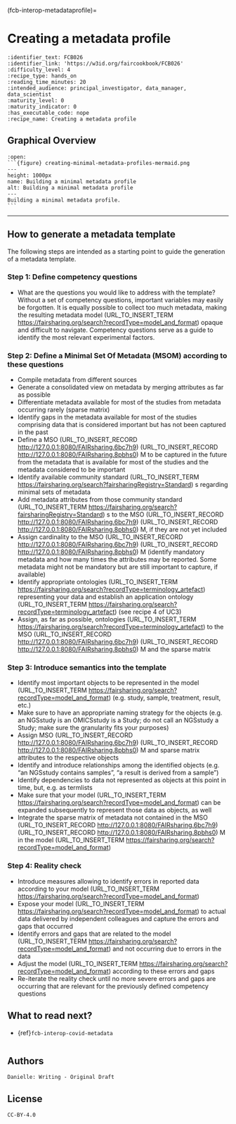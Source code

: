 (fcb-interop-metadataprofile)=
# Creating a metadata profile


````{panels_fairplus}
:identifier_text: FCB026
:identifier_link: 'https://w3id.org/faircookbook/FCB026'
:difficulty_level: 4
:recipe_type: hands_on
:reading_time_minutes: 20
:intended_audience: principal_investigator, data_manager, data_scientist 
:maturity_level: 0
:maturity_indicator: 0
:has_executable_code: nope
:recipe_name: Creating a metadata profile
```` 


## Graphical Overview



````{dropdown} 
:open:
```{figure} creating-minimal-metadata-profiles-mermaid.png
---
height: 1000px
name: Building a minimal metadata profile
alt: Building a minimal metadata profile
---
Building a minimal metadata profile.
```
````

---


## How to generate a metadata template

The following steps are intended as a starting point to guide the generation of a metadata template. 

### Step 1: Define competency questions
- What are the questions you would like to address with the template?
Without a set of competency questions, important variables may easily be forgotten. It is equally possible to collect too much metadata, making the resulting metadata model (URL_TO_INSERT_TERM https://fairsharing.org/search?recordType=model_and_format)  opaque and difficult to navigate. Competency questions serve as a guide to identify the most relevant experimental factors.

### Step 2: Define a Minimal Set Of Metadata (MSOM) according to these questions
- Compile metadata from different sources
- Generate a consolidated view on metadata by merging attributes as far as possible
- Differentiate metadata available for most of the studies from metadata occurring rarely (sparse matrix)
- Identify gaps in the metadata available for most of the studies comprising data that is considered important but has not been captured in the past
- Define a MSO (URL_TO_INSERT_RECORD http://127.0.0.1:8080/FAIRsharing.6bc7h9)  (URL_TO_INSERT_RECORD http://127.0.0.1:8080/FAIRsharing.8pbhs0) M to be captured in the future from the metadata that is available for most of the studies and the metadata considered to be important
- Identify available community standard (URL_TO_INSERT_TERM https://fairsharing.org/search?fairsharingRegistry=Standard) s regarding minimal sets of metadata
- Add metadata attributes from those community standard (URL_TO_INSERT_TERM https://fairsharing.org/search?fairsharingRegistry=Standard) s to the MSO (URL_TO_INSERT_RECORD http://127.0.0.1:8080/FAIRsharing.6bc7h9)  (URL_TO_INSERT_RECORD http://127.0.0.1:8080/FAIRsharing.8pbhs0) M, if they are not yet included
- Assign cardinality to the MSO (URL_TO_INSERT_RECORD http://127.0.0.1:8080/FAIRsharing.6bc7h9)  (URL_TO_INSERT_RECORD http://127.0.0.1:8080/FAIRsharing.8pbhs0) M (identify mandatory metadata and how many times the attributes may be reported. Some metadata might not be mandatory but are still important to capture, if available)
- Identify appropriate ontologies (URL_TO_INSERT_TERM https://fairsharing.org/search?recordType=terminology_artefact)  representing your data and establish an application ontology (URL_TO_INSERT_TERM https://fairsharing.org/search?recordType=terminology_artefact)  (see recipe 4 of UC3)
- Assign, as far as possible, ontologies (URL_TO_INSERT_TERM https://fairsharing.org/search?recordType=terminology_artefact)  to the MSO (URL_TO_INSERT_RECORD http://127.0.0.1:8080/FAIRsharing.6bc7h9)  (URL_TO_INSERT_RECORD http://127.0.0.1:8080/FAIRsharing.8pbhs0) M and the sparse matrix 

### Step 3: Introduce semantics into the template
- Identify most important objects to be represented in the model (URL_TO_INSERT_TERM https://fairsharing.org/search?recordType=model_and_format)  (e.g. study, sample, treatment, result, etc.)
- Make sure to have an appropriate naming strategy for the objects (e.g. an NGSstudy is an OMICSstudy is a Study; do not call an NGSstudy a Study; make sure the granularity fits your purposes)
- Assign MSO (URL_TO_INSERT_RECORD http://127.0.0.1:8080/FAIRsharing.6bc7h9)  (URL_TO_INSERT_RECORD http://127.0.0.1:8080/FAIRsharing.8pbhs0) M and sparse matrix attributes to the respective objects
- Identify and introduce relationships among the identified objects (e.g. “an NGSstudy contains samples”, “a result is derived from a sample”) 
- Identify dependencies to data not represented as objects at this point in time, but, e.g. as termlists
- Make sure that your model (URL_TO_INSERT_TERM https://fairsharing.org/search?recordType=model_and_format)  can be expanded subsequently to represent those data as objects, as well
- Integrate the sparse matrix of metadata not contained in the MSO (URL_TO_INSERT_RECORD http://127.0.0.1:8080/FAIRsharing.6bc7h9)  (URL_TO_INSERT_RECORD http://127.0.0.1:8080/FAIRsharing.8pbhs0) M in the model (URL_TO_INSERT_TERM https://fairsharing.org/search?recordType=model_and_format) 

### Step 4:  Reality check
- Introduce measures allowing to identify errors in reported data according to your model (URL_TO_INSERT_TERM https://fairsharing.org/search?recordType=model_and_format) 
- Expose your model (URL_TO_INSERT_TERM https://fairsharing.org/search?recordType=model_and_format)  to actual data delivered by independent colleagues and capture the errors and gaps that occurred
- Identify errors and gaps that are related to the model (URL_TO_INSERT_TERM https://fairsharing.org/search?recordType=model_and_format)  and not occurring due to errors in the data
- Adjust the model (URL_TO_INSERT_TERM https://fairsharing.org/search?recordType=model_and_format)  according to these errors and gaps
- Re-iterate the reality check until no more severe errors and gaps are occurring that are relevant for the previously defined competency questions


##  What to read next?

- {ref}`fcb-interop-covid-metadata`

````{rdmkit_panel}
````



## Authors

````{authors_fairplus}
Danielle: Writing - Original Draft
````


## License

````{license_fairplus}
CC-BY-4.0
````



